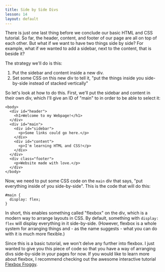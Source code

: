 ```yaml
---
title: Side by Side Divs
lesson: 14
layout: default
---
```


There is just one last thing before we conclude our basic HTML and CSS tutorial. So far, the header, content, and footer of our page are all on top of each other. But what if we want to have two things side by side? For example, what if we wanted to add a sidebar, next to the content, that is beside it? 

The strategy we'll do is this: 

1. Put the sidebar and content inside a new div. 
2. Set some CSS on this new div to tell it, "put the things inside you side-by-side instead of stacked vertically"

So let's look at how to do this. First, we'll put the sidebar and content in their own div, which I'll give an ID of "main" to in order to be able to select it: 

```
<body>
  <div id="header">
    <h1>Welcome to my Webpage!</h1>
  </div>
  <div id="main">
    <div id="sidebar">
      <p>Some links could go here.</p>
    </div>
    <div id="content">
      <p>I'm learning HTML and CSS!</p>
    </div>
  </div>
  <div class="footer">
    <p>Website made with love.</p>
  </div>
</body>
```

Now, we need to put some CSS code on the `main` div that says, "put everything inside of you side-by-side". This is the code that will do this: 

```
#main {
  display: flex;
}
```

In short, this enables something called "flexbox" on the div, which is a modern way to arrange layouts in CSS. By default, something with `display: flex` will display everything in it side-by-side. (However, flexbox is a whole system for arranging things and - as the name suggests - what you can do with it is much more flexible.)

Since this is a basic tutorial, we won't delve any further into flexbox. I just wanted to give you this piece of code so that you have a way of arranging divs side-by-side in your pages for now. If you would like to learn more about flexbox, I recommend checking out the awesome interactive tutorial [Flexbox Froggy](https://flexboxfroggy.com/). 
